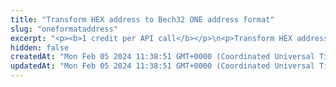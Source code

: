 ```yaml
---
title: "Transform HEX address to Bech32 ONE address format"
slug: "oneformataddress"
excerpt: "<p><b>1 credit per API call</b></p>\n<p>Transform HEX address to Bech32 format with one prefix.</p>"
hidden: false
createdAt: "Mon Feb 05 2024 11:38:51 GMT+0000 (Coordinated Universal Time)"
updatedAt: "Mon Feb 05 2024 11:38:51 GMT+0000 (Coordinated Universal Time)"
---
```

